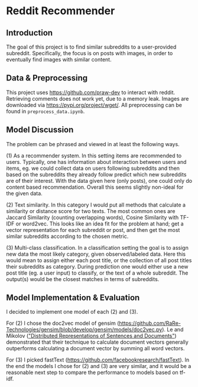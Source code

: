 # Reddit Recommender
## Introduction
The goal of this project is to find similar subreddits to a user-provided subreddit. Specifically, the focus is on posts with images, in order to eventually find images with similar content.

## Data & Preprocessing
This project uses https://github.com/praw-dev to interact with reddit. 
Retrieving comments does not work yet, due to a memory leak. Images are downloaded via https://pypi.org/project/wget/.
All preprocessing can be found in `preprocess_data.ipynb`. 

## Model Discussion
The problem can be phrased and viewed in at least the following ways.

(1) As a recommender system. In this setting items are recommended to users. Typically, one has information about interaction between users and items, eg. we could collect data on users following subreddits and then based on the subreddits they already follow predict which new subreddits are of their interest. With the data given here (only posts), one could only do content based recommendation. Overall this seems slightly non-ideal for the given data. 

(2) Text similarity. In this category I would put all methods that calculate a similarity or distance score for two texts. The most common ones are Jaccard Similarity (counting overlapping words), Cosine Similarity with TF-IDF or word2vec. This looks like an idea fit for the problem at hand; get a vector representation for each subreddit or post, and then get the most similar subreddits according to the chosen metric. 

(3) Multi-class classification. In a classification setting the goal is to assign new data the most likely category, given observed/labeled data. Here this would mean to assign either each post title, or the collection of all post titles their subreddits as category. During prediction one would either use a new post title (eg. a user input) to classify, or the text of a whole subreddit. The output(s) would be the closest matches in terms of subreddits.

## Model Implementation & Evaluation
I decided to implement one model of each (2) and (3). 

For (2) I chose the doc2vec model of gensim (https://github.com/RaRe-Technologies/gensim/blob/develop/gensim/models/doc2vec.py). Le and Mikolov (["Distributed Representations of Sentences and Documents"](http://arxiv.org/pdf/1405.4053v2.pdf)) demonstrated that their technique to calculate document vectors generally outperforms calculating a document vector by summing all word vectors. 



For (3) I picked fastText (https://github.com/facebookresearch/fastText). In the end the models I chose for (2) and (3) are very similar, and it would be a reasonable next step to compare the performance to models based on tf-idf. 


